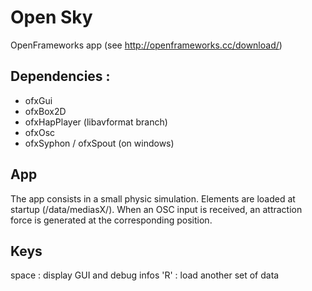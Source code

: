 Open Sky
========

OpenFrameworks app (see http://openframeworks.cc/download/) 

Dependencies :
------------
   * ofxGui
   * ofxBox2D
   * ofxHapPlayer (libavformat branch)
   * ofxOsc
   * ofxSyphon / ofxSpout (on windows)

App
---
The app consists in a small physic simulation. 
Elements are loaded at startup (/data/mediasX/). When an OSC input is received, an attraction force is generated at the corresponding position.

Keys
----
space : display GUI and debug infos
'R'   : load another set of data
